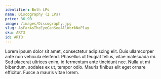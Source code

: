 ```yaml
---
identifier: Both LPs
name: Discography (2 LPs)
price: 36.90
image: /images/Discography.jpg
slug: AsFarAsTheEyeCanSeeAllWorkNoPlay
sku: ART3
id: ART3
---
```

Lorem ipsum dolor sit amet, consectetur adipiscing elit. Duis ullamcorper ante non vehicula eleifend.
Phasellus ut feugiat tellus, vitae malesuada mi. Sed placerat ultrices enim, id fermentum ante tincidunt nec.
Nulla ut mi bibendum, sodales ex ut, tempor odio. Mauris finibus elit eget ornare efficitur. Fusce a mauris vitae lorem.
